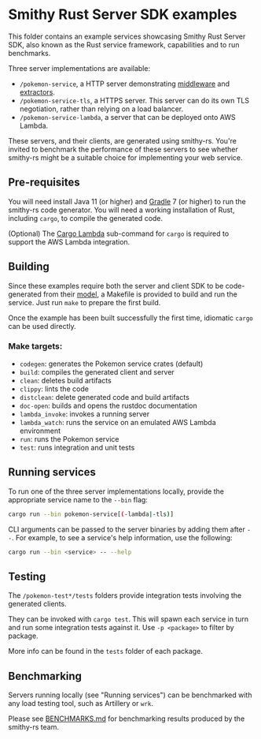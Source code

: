 # Smithy Rust Server SDK examples

This folder contains an example services showcasing Smithy Rust Server SDK, 
also known as the Rust service framework, capabilities and to run benchmarks.

Three server implementations are available:

- `/pokemon-service`, a HTTP server demonstrating [middleware] and [extractors].
- `/pokemon-service-tls`, a HTTPS server. This server can do 
   its own TLS negotiation, rather than relying on a load balancer. 
- `/pokemon-service-lambda`, a server that can be deployed onto AWS Lambda.

These servers, and their clients, are generated using smithy-rs. You're invited
to benchmark the performance of these servers to see whether smithy-rs might be
a suitable choice for implementing your web service.

[middleware]: https://awslabs.github.io/smithy-rs/design/server/middleware.html
[extractors]: https://awslabs.github.io/smithy-rs/design/server/from_parts.html


## Pre-requisites

You will need install Java 11 (or higher) and [Gradle](https://gradle.org/) 7 
(or higher) to run the smithy-rs code generator. You will need a working 
installation of Rust, including `cargo`, to compile the generated code.

(Optional) The [Cargo Lambda](https://cargo-lambda.info/) sub-command for 
`cargo` is required to support the AWS Lambda integration.


## Building

Since these examples require both the server and client SDK to be code-generated
from their [model](/codegen-server-test/model/pokemon.smithy), a Makefile is
provided to build and run the service. Just run `make` to prepare the first
build.

Once the example has been built successfully the first time, idiomatic `cargo`
can be used directly.

### Make targets:

- `codegen`: generates the Pokemon service crates (default)
- `build`: compiles the generated client and server
- `clean`: deletes build artifacts
- `clippy`: lints the code
- `distclean`: delete generated code and build artifacts 
- `doc-open`: builds and opens the rustdoc documentation
- `lambda_invoke`: invokes a running server 
- `lambda_watch`: runs the service on an emulated AWS Lambda environment
- `run`: runs the Pokemon service
- `test`: runs integration and unit tests


## Running services

To run one of the three server implementations locally, provide the appropriate 
service name to the `--bin` flag:

```bash
cargo run --bin pokemon-service[(-lambda|-tls)]
```

CLI arguments can be passed to the server binaries by adding them after `--`. 
For example, to see a service's help information, use the following:

```bash
cargo run --bin <service> -- --help
```

## Testing

The `/pokemon-test*/tests` folders provide integration tests involving the 
generated clients.

They can be invoked with `cargo test`. This will spawn each service in turn 
and run some integration tests against it. Use `-p <package>` to filter by 
package.

More info can be found in the `tests` folder of each package.


## Benchmarking

Servers running locally (see "Running services") can be benchmarked with any 
load testing tool, such as Artillery or `wrk`.

Please see [BENCHMARKS.md](/examples/BENCHMARKS.md) for benchmarking results 
produced by the smithy-rs team.
